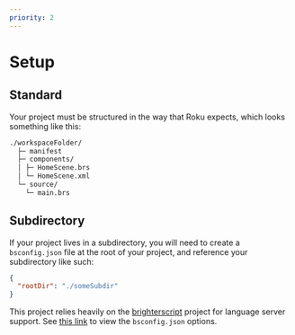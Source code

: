 ```yaml
---
priority: 2
---
```

# Setup
## Standard
Your project must be structured in the way that Roku expects, which looks something like this:

```graphql
./workspaceFolder/
  ├─ manifest
  ├─ components/
  │ ├─ HomeScene.brs
  │ └─ HomeScene.xml
  └─ source/
    └─ main.brs
```

## Subdirectory
If your project lives in a subdirectory, you will need to create a `bsconfig.json` file at the root of your project, and reference your subdirectory like such:

```json
{
  "rootDir": "./someSubdir"
}
```

This project relies heavily on the [brighterscript](https://github.com/rokucommunity/brighterscript) project for language server support. See [this link](https://github.com/rokucommunity/brighterscript#bsconfigjson-options) to view the `bsconfig.json` options.
